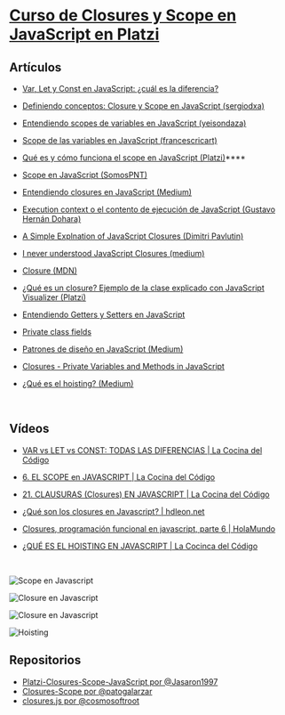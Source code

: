 # [Curso de Closures y Scope en JavaScript en Platzi](https://platzi.com/clases/scope/)

## Artículos

-   [Var, Let y Const en JavaScript: ¿cuál es la diferencia?](https://estradawebgroup.com/Post/Var--Let-y-Const-en-JavaScript---cual-es-la-diferencia-/20375)

-   [Definiendo conceptos: Closure y Scope en JavaScript (sergiodxa)](https://medium.com/@sergiodxa/definiendo-conceptos-closure-y-scope-en-javascript-9081f1e113e6)

-   [Entendiendo scopes de variables en JavaScript (yeisondaza)](https://yeisondaza.com/entendiendo-scopes-de-variables-en-javascript)

-   [Scope de las variables en JavaScript (francescricart)](https://francescricart.com/scope-variables-js/)

-   [Qué es y cómo funciona el scope en JavaScript (Platzi)](https://platzi.com/blog/como-funciona-el-scope-en-javascript/)\*\*\*\*

-   [Scope en JavaScript (SomosPNT)](https://somospnt.com/blog/120-scope-en-javascript)

-   [Entendiendo closures en JavaScript (Medium)](https://medium.com/entendiendo-javascript/entendiendo-closures-en-javascript-8fb9a284964e)

-   [Execution context o el contento de ejecución de JavaScript (Gustavo Hernán Dohara)](https://gustavodohara.com/blogangular/execution-context-contexto-ejecucion-javascript/)

-   [A Simple Explnation of JavaScript Closures (Dimitri Pavlutin)](https://dmitripavlutin.com/simple-explanation-of-javascript-closures/)

-   [I never understood JavaScript Closures (medium)](https://medium.com/dailyjs/i-never-understood-javascript-closures-9663703368e8)

-   [Closure (MDN)](https://developer.mozilla.org/es/docs/Web/JavaScript/Closures)

-   [¿Qué es un closure? Ejemplo de la clase explicado con JavaScript Visualizer (Platzi)](https://platzi.com/tutoriales/1807-scope/8839-que-es-closure-ejemplo-de-la-clase-explicado-con-javascript-visualizer/)

-   [Entendiendo Getters y Setters en JavaScript](https://yeisondaza.com/entendiendo-getters-y-setters-en-javascript)

-   [Private class fields](https://developer.mozilla.org/es/docs/Web/JavaScript/Reference/Classes/Private_class_fields)

-   [Patrones de diseño en JavaScript (Medium)](https://medium.com/@jmz12/patrones-de-dise%C3%B1o-en-js-43beab8f5756)

-   [Closures - Private Variables and Methods in JavaScript](https://lazamar.github.io/closures-private-variables-and-methods-in-javascript/)

-   [¿Qué es el hoisting? (Medium)](https://anamartinezaguilar.medium.com/qu%C3%A9-es-el-hoisting-327870f67b36)

<br>

## Vídeos

-   [VAR vs LET vs CONST: TODAS LAS DIFERENCIAS | La Cocina del Código](https://www.youtube.com/watch?v=ojrvxYcKeYg)

-   [6. EL SCOPE en JAVASCRIPT | La Cocina del Código](https://www.youtube.com/watch?v=s-7C09ymzK8)

-   [21. CLAUSURAS (Closures) EN JAVASCRIPT | La Cocina del Código](https://www.youtube.com/watch?v=JXG_gQ0OF74)

-   [¿Qué son los closures en Javascript? | hdleon.net](https://www.youtube.com/watch?v=3CDpX06hHZs)

-   [Closures, programación funcional en javascript, parte 6 | HolaMundo](https://www.youtube.com/watch?v=E6aPTeVujRs)

-   [¿QUÉ ES EL HOISTING EN JAVASCRIPT | La Cocinca del Código](https://www.youtube.com/watch?v=uI6o97A4IrI)

<br>

![Scope en Javascript](https://i.imgur.com/rZGPpwN.jpg)

![Closure en Javascript](https://i.imgur.com/hFGZdl0.jpg)

![Closure en Javascript](https://i.imgur.com/fgFGaNh.jpg)

![Hoisting](https://i.imgur.com/3GQbWQL.jpg)

## Repositorios

-   [Platzi-Closures-Scope-JavaScript por @Jasaron1997](https://github.com/Jasaron1997/Platzi-Closures-Scope-JavaScript)
-   [Closures-Scope por @patogalarzar](https://github.com/patogalarzar/code-notes/tree/main/Closures-Scope)
-   [closures.js por @cosmosoftroot](https://gist.github.com/cosmosoftroot/42106b053e73a8fab5106c8bc466546d)
